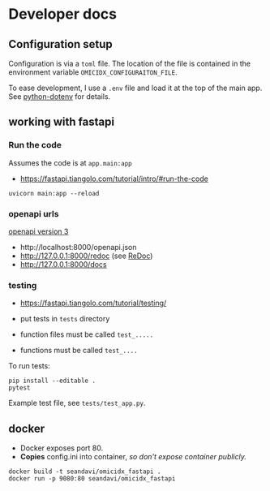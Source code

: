 # Developer docs

## Configuration setup

Configuration is via a `toml` file. The location of the file
is contained in the environment variable `OMICIDX_CONFIGURAITON_FILE`.

To ease development, I use a `.env` file and load it at the top of the 
main app. See [python-dotenv](https://saurabh-kumar.com/python-dotenv/) for
details.

## working with fastapi

### Run the code

Assumes the code is at `app.main:app`

- https://fastapi.tiangolo.com/tutorial/intro/#run-the-code

```
uvicorn main:app --reload
```

### openapi urls

[openapi version 3](https://github.com/swagger-api/swagger-ui)

- http://localhost:8000/openapi.json
- http://127.0.0.1:8000/redoc (see [ReDoc](https://github.com/Rebilly/ReDoc))
- http://127.0.0.1:8000/docs 

### testing

- https://fastapi.tiangolo.com/tutorial/testing/

- put tests in `tests` directory
- function files must be called `test_.....`
- functions must be called `test_....`

To run tests:

```
pip install --editable .
pytest
```

Example test file, see `tests/test_app.py`.

## docker

- Docker exposes port 80.
- **Copies** config.ini into container, *so don't expose container publicly.*

```
docker build -t seandavi/omicidx_fastapi .
docker run -p 9080:80 seandavi/omicidx_fastapi
```

